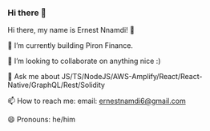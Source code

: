 
### Hi there 👋
Hi there, my name is Ernest Nnamdi! 👋


🌱 I’m currently building Piron Finance.

👯 I’m looking to collaborate on anything nice :)

💬 Ask me about JS/TS/NodeJS/AWS-Amplify/React/React-Native/GraphQL/Rest/Solidity

📫 How to reach me: email: ernestnamdi6@gmail.com

😄 Pronouns: he/him

